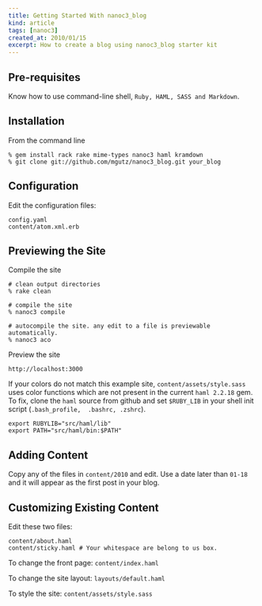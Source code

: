```yaml
---
title: Getting Started With nanoc3_blog 
kind: article
tags: [nanoc3]
created_at: 2010/01/15
excerpt: How to create a blog using nanoc3_blog starter kit
---
```


## Pre-requisites

Know how to use command-line shell, `Ruby, HAML, SASS and Markdown`.

## Installation

From the command line

    % gem install rack rake mime-types nanoc3 haml kramdown
    % git clone git://github.com/mgutz/nanoc3_blog.git your_blog

## Configuration

Edit the configuration files:

    config.yaml
    content/atom.xml.erb

## Previewing the Site

Compile the site

    # clean output directories
    % rake clean 

    # compile the site
    % nanoc3 compile

    # autocompile the site. any edit to a file is previewable automatically.
    % nanoc3 aco

Preview the site

    http://localhost:3000

If your colors do not match this example site, `content/assets/style.sass` uses color functions 
which are not present in the current `haml 2.2.18` gem. To fix, 
clone the `haml` source from github and set `$RUBY_LIB` in your shell init script (`.bash_profile,  .bashrc, .zshrc`).

    export RUBYLIB="src/haml/lib"
    export PATH="src/haml/bin:$PATH"


## Adding Content

Copy any of the files in `content/2010` and edit.  Use a date later than `01-18` and it will appear as the first post in your blog.

## Customizing Existing Content

Edit these two files:

    content/about.haml
    content/sticky.haml # Your whitespace are belong to us box.

To change the front page: `content/index.haml`

To change the site layout: `layouts/default.haml`

To style the site:  `content/assets/style.sass`

